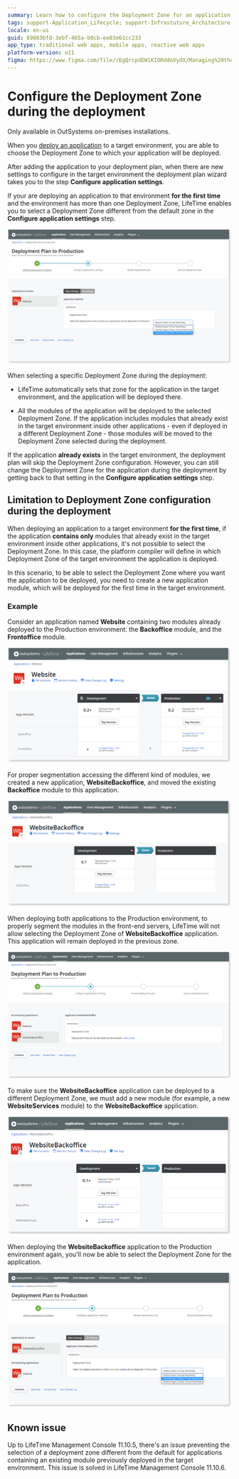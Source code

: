 ```yaml
---
summary: Learn how to configure the Deployment Zone for an application during the deployment.
tags: support-Application_Lifecycle; support-Infrastuture_Architecture
locale: en-us
guid: 69803bfd-3ebf-465a-b0cb-ee83e61cc233
app_type: traditional web apps, mobile apps, reactive web apps
platform-version: o11
figma: https://www.figma.com/file/rEgQrcpdEWiKIORddoVydX/Managing%20the%20Applications%20Lifecycle?node-id=1272:613
---
```


# Configure the Deployment Zone during the deployment

<div class="info" markdown="1">

Only available in OutSystems on-premises installations.

</div>

When you [deploy an application](../deploy-an-application.md) to a target environment, you are able to choose the Deployment Zone to which your application will be deployed.

After adding the application to your deployment plan, when there are new settings to configure in the target environment the deployment plan wizard takes you to the step **Configure application settings**.

If your are deploying an application to that environment **for the first time** and the environment has more than one Deployment Zone, LifeTime enables you to select a Deployment Zone different from the default zone in the **Configure application settings** step.

![](images/deploy-select-zone-lt.png)

When selecting a specific Deployment Zone during the deployment:

* LifeTime automatically sets that zone for the application in the target environment, and the application will be deployed there.

* All the modules of the application will be deployed to the selected Deployment Zone. If the application includes modules that already exist in the target environment inside other applications - even if deployed in a different Deployment Zone - those modules will be moved to the Deployment Zone selected during the deployment.

If the application **already exists** in the target environment, the deployment plan will skip the Deployment Zone configuration. However, you can still change the Deployment Zone for the application during the deployment by getting back to that setting in the **Configure application settings** step.

## Limitation to Deployment Zone configuration during the deployment

When deploying an application to a target environment **for the first time**, if the application **contains only** modules that already exist in the target environment inside other applications, it's not possible to select the Deployment Zone. In this case, the platform compiler will define in which Deployment Zone of the target environment the application is deployed.

In this scenario, to be able to select the Deployment Zone where you want the application to be deployed, you need to create a new application module, which will be deployed for the first time in the target environment.

### Example

Consider an application named **Website** containing two modules already deployed to the Production environment: the **Backoffice** module, and the **Frontoffice** module.

![](images/deploy-website-app-lt.png)

For proper segmentation accessing the different kind of modules, we created a new application, **WebsiteBackoffice**, and moved the existing **Backoffice** module to this application.

![](images/deploy-websitebo-app-lt.png)

When deploying both applications to the Production environment, to properly segment the modules in the front-end servers, LifeTime will not allow selecting the Deployment Zone of **WebsiteBackoffice** application. This application will remain deployed in the previous zone.

![](images/deploy-no-zone-select-lt.png)

To make sure the **WebsiteBackoffice** application can be deployed to a different Deployment Zone, we must add a new module (for example, a new **WebsiteServices** module) to the **WebsiteBackoffice** application.

![](images/deploy-new-module-lt.png)

When deploying the **WebsiteBackoffice** application to the Production environment again, you'll now be able to select the Deployment Zone for the application.

![](images/deploy-websitebo-app-zone-lt.png)

## Known issue

<div class="warning" markdown="1">

Up to LifeTime Management Console 11.10.5, there's an issue preventing the selection of a deployment zone different from the default for applications containing an existing module previously deployed in the target environment. This issue is solved in LifeTime Management Console 11.10.6.

</div>
